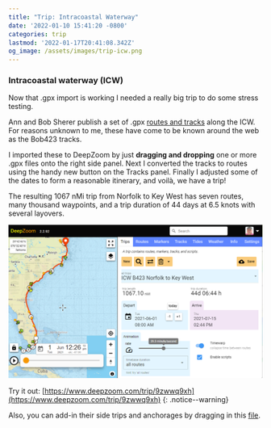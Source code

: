 ```yaml
---
title: "Trip: Intracoastal Waterway"
date: '2022-01-10 15:41:20 -0800'
categories: trip
lastmod: '2022-01-17T20:41:08.342Z'
og_image: /assets/images/trip-icw.png
---
```


### Intracoastal waterway (ICW)

Now that .gpx import is working I needed a really big trip to do some stress testing.  

Ann and Bob Sherer publish a set of .gpx [routes and tracks](https://bobicw.blogspot.com/p/bob423-long-tracks.html) along the ICW.  For reasons unknown to me, these have come to be known around the web as the Bob423 tracks.

I imported these to DeepZoom by just **dragging and dropping** one or more .gpx files onto the right side panel. Next I converted the tracks to routes using the handy new button on the Tracks panel.  Finally I adjusted some of the dates to form a reasonable itinerary, and voilà, we have a trip!

The resulting 1067 nMi trip from Norfolk to Key West has seven routes, many thousand waypoints, and a trip duration of 44 days at 6.5 knots with several layovers.

[![](/assets/images/trip-icw.png)](https://www.deepzoom.com/trip/9zwwq9xh)

Try it out: [https://www.deepzoom.com/trip/9zwwq9xh](https://www.deepzoom.com/trip/9zwwq9xh)
{: .notice--warning}

Also, you can add-in their side trips and anchorages by dragging in this [file](http://bob423.com/long/Bob423%20All%20Side%20Tracks.gpx).









